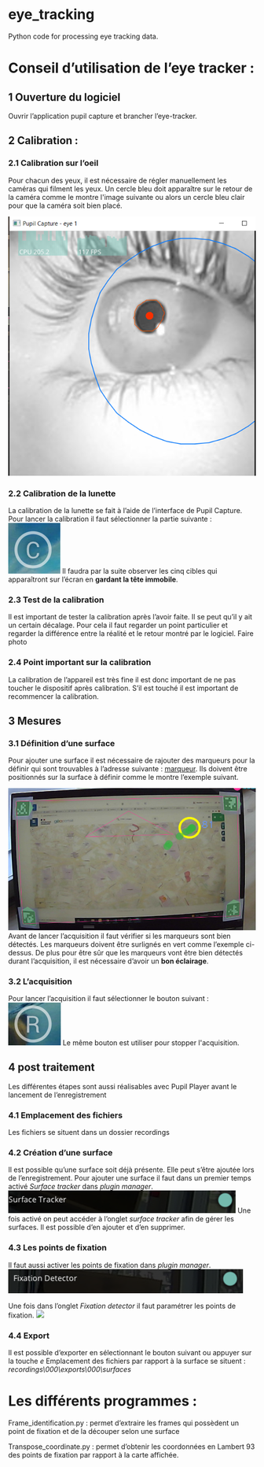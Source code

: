 # eye_tracking

Python code for processing eye tracking data.


# Conseil d’utilisation de l’eye tracker :

## 1  Ouverture du logiciel 
Ouvrir l’application pupil capture et brancher l’eye-tracker.
## 2 Calibration :
### 2.1 Calibration sur l’oeil
Pour chacun des yeux, il est nécessaire de régler manuellement les caméras qui filment les yeux. Un cercle bleu doit apparaître sur le retour de la caméra comme le montre l'image suivante ou alors un cercle bleu clair pour que la caméra soit bien placé. 
 
![](image/eye_calibration.png)
### 2.2 Calibration de la lunette
La calibration de la lunette se fait à l’aide de l’interface de Pupil Capture.
Pour lancer la calibration il faut sélectionner la partie suivante :
 ![](image/icone_calibration.png)
Il faudra par la suite observer les cinq cibles qui apparaîtront sur l’écran en **gardant la tête immobile**. 
### 2.3 Test de la calibration
Il est important de tester la calibration après l’avoir faite. Il se peut qu’il y ait un certain décalage. Pour cela il faut regarder un point particulier et regarder la différence entre la réalité et le retour montré par le logiciel.
Faire photo
### 2.4 Point important sur la calibration
La calibration de l’appareil est très fine il est donc important de ne pas toucher le dispositif après calibration. S’il est touché il est important de recommencer la calibration.
## 3 Mesures
### 3.1 Définition d’une surface
Pour ajouter une surface il est nécessaire de rajouter des marqueurs pour la définir qui sont trouvables à l’adresse suivante : [marqueur](https://docs.pupil-labs.com/core/software/pupil-capture/?fbclid=IwAR1PUK2bf_XjfQKnOZtizlDN2OwXjR4twMVRD_qI-99Ei6HBlZOrZVcUBUw#surface-tracking). Ils doivent être positionnés sur la surface à définir comme le montre l’exemple suivant.
 
![](image/marqueurs.png)
Avant de lancer l’acquisition il faut vérifier si les marqueurs sont bien détectés. Les marqueurs doivent être surlignés en vert comme l’exemple ci-dessus. De plus pour être sûr que les marqueurs vont être bien détectés durant l’acquisition, il est nécessaire d’avoir un **bon éclairage**.  
### 3.2 L’acquisition
Pour lancer l’acquisition il faut sélectionner le bouton suivant :  
 ![](image/icone_R.png)
Le même bouton est utiliser pour stopper l'acquisition.
 

## 4 post traitement
Les différentes étapes sont aussi réalisables avec Pupil Player avant le lancement de l’enregistrement
### 4.1 Emplacement des fichiers 
Les fichiers se situent dans un dossier recordings
### 4.2 Création d’une surface 
Il est possible qu’une surface soit déjà présente. Elle peut s’être ajoutée lors de l’enregistrement.
Pour ajouter une surface il faut dans un premier temps activé *Surface tracker* dans  *plugin manager*.
 ![](image/surface_traker.png)
Une fois activé on peut accéder à l’onglet *surface tracker* afin de gérer les surfaces. Il est possible d’en ajouter et d’en supprimer.
  
### 4.3 Les points de fixation
Il faut aussi activer les points de fixation  dans *plugin manager*.
  ![](image/fixation_det.png)

Une fois dans l’onglet *Fixation detector* il faut paramétrer les points de fixation. 
  ![](image/param-det.png)


### 4.4 Export
 Il est possible d’exporter en sélectionnant le bouton suivant ou appuyer sur la touche *e*
Emplacement des fichiers par rapport à la surface se situent : *recordings\000\exports\000\surfaces*

# Les différents programmes :
Frame_identification.py : permet d’extraire les frames qui possèdent un point de fixation et de la découper selon une surface


Transpose_coordinate.py : permet d’obtenir les coordonnées en Lambert 93 des points de fixation par rapport à la carte affichée.
